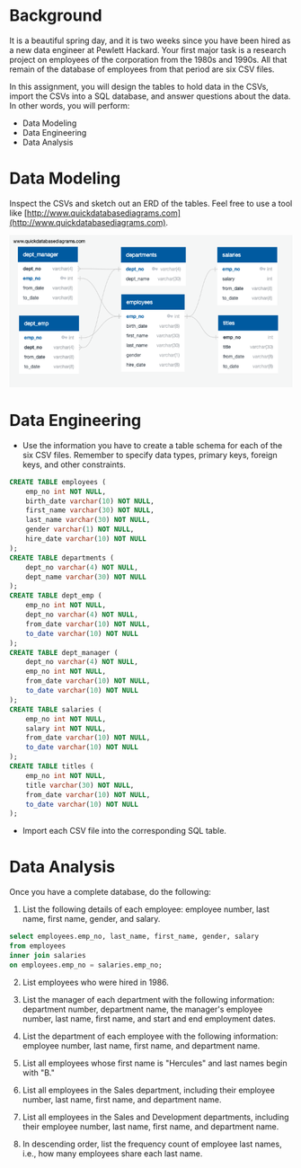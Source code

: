 # Background

It is a beautiful spring day, and it is two weeks since you have been hired as a new data engineer at Pewlett Hackard. Your first major task is a research project on employees of the corporation from the 1980s and 1990s. All that remain of the database of employees from that period are six CSV files.

In this assignment, you will design the tables to hold data in the CSVs, import the CSVs into a SQL database, and answer questions about the data. In other words, you will perform:

* Data Modeling
* Data Engineering
* Data Analysis

# Data Modeling

Inspect the CSVs and sketch out an ERD of the tables. Feel free to use a tool like [http://www.quickdatabasediagrams.com](http://www.quickdatabasediagrams.com).

![ERD](images/ERD-djaimes.png)

# Data Engineering

* Use the information you have to create a table schema for each of the six CSV files. Remember to specify data types, primary keys, foreign keys, and other constraints.
```sql
CREATE TABLE employees (
    emp_no int NOT NULL,
    birth_date varchar(10) NOT NULL,
    first_name varchar(30) NOT NULL,
    last_name varchar(30) NOT NULL,
    gender varchar(1) NOT NULL,
    hire_date varchar(10) NOT NULL
);
CREATE TABLE departments (
    dept_no varchar(4) NOT NULL,
    dept_name varchar(30) NOT NULL
);
CREATE TABLE dept_emp (
    emp_no int NOT NULL,
    dept_no varchar(4) NOT NULL,
    from_date varchar(10) NOT NULL,
    to_date varchar(10) NOT NULL
);
CREATE TABLE dept_manager (
    dept_no varchar(4) NOT NULL,
    emp_no int NOT NULL,
    from_date varchar(10) NOT NULL,
    to_date varchar(10) NOT NULL
);
CREATE TABLE salaries (
    emp_no int NOT NULL,
    salary int NOT NULL,
    from_date varchar(10) NOT NULL,
    to_date varchar(10) NOT NULL
);
CREATE TABLE titles (
    emp_no int NOT NULL,
    title varchar(30) NOT NULL,
    from_date varchar(10) NOT NULL,
    to_date varchar(10) NOT NULL
);
```

* Import each CSV file into the corresponding SQL table.

# Data Analysis

Once you have a complete database, do the following:

1. List the following details of each employee: employee number, last name, first name, gender, and salary.
```sql
select employees.emp_no, last_name, first_name, gender, salary
from employees
inner join salaries
on employees.emp_no = salaries.emp_no;
```

2. List employees who were hired in 1986.

3. List the manager of each department with the following information: department number, department name, the manager's employee number, last name, first name, and start and end employment dates.

4. List the department of each employee with the following information: employee number, last name, first name, and department name.

5. List all employees whose first name is "Hercules" and last names begin with "B."

6. List all employees in the Sales department, including their employee number, last name, first name, and department name.

7. List all employees in the Sales and Development departments, including their employee number, last name, first name, and department name.

8. In descending order, list the frequency count of employee last names, i.e., how many employees share each last name.
